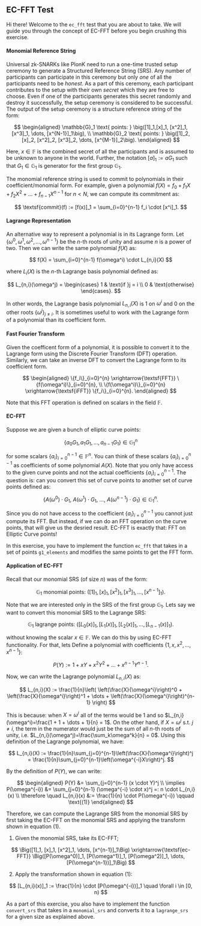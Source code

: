 ## EC-FFT Test

Hi there! Welcome to the `ec_fft` test that you are about to take. We will guide you through the concept of EC-FFT before you begin crushing this exercise.

#### Monomial Reference String

Universal zk-SNARKs like PlonK need to run a one-time trusted setup ceremony to generate a Structured Reference String (SRS). Any number of participants can participate in this ceremony but only _one_ of all the participants need to be _honest_. As a part of this ceremony, each participant contributes to the setup with their own _secret_ which they are free to choose. Even if one of the participants generates this secret randomly and destroy it successfully, the setup ceremony is considered to be successful. The output of the setup ceremony is a structure reference string of the form:

$$
\begin{aligned}
\mathbb{G}_1 \text{ points: }
\big([1]_1,[x]_1, [x^2]_1, [x^3]_1, \dots, [x^{N-1}]_1\big), \\
\mathbb{G}_2 \text{ points: }
\big([1]_2,[x]_2, [x^2]_2, [x^3]_2, \dots, [x^{M-1}]_2\big).
\end{aligned}
$$

Here, $x \in \mathbb{F}$ is the combined secret of all the participants and is assumed to be unknown to anyone in the world. Further, the notation $[a]_1 := aG_1$ such that $G_1\in \mathbb{G}_1$ is generator for the first group $\mathbb{G}_1$.

The monomial reference string is used to commit to polynomials in their coefficient/monomial form. For example, given a polynomial $f(X) = f_0 + f_1X + f_2X^2 + \dots + f_{n-1}X^{n-1}$ for $n < N$, we can compute its commitment as:

$$
\textsf{commit}(f) := [f(x)]_1 = \sum_{i=0}^{n-1} f_i \cdot [x^i]_1.
$$

#### Lagrange Representation

An alternative way to represent a polynomial is in its Lagrange form. Let $\{\omega^0, \omega^1, \omega^2, \dots, \omega^{n-1}\}$ be the $n$-th roots of unity and assume $n$ is a power of two. Then we can write the same polynomial $f(X)$ as:

$$
f(X) = \sum_{i=0}^{n-1} f(\omega^i) \cdot L_{n,i}(X)
$$

where $L_i(X)$ is the $n$-th Lagrange basis polynomial defined as:

$$
L_{n,i}(\omega^j) =
\begin{cases}
    1 & \text{if }j = i \\
    0 & \text{otherwise}
\end{cases}.
$$

In other words, the Lagrange basis polynomial $L_{n,i}(X)$ is $1$ on $\omega^i$ and $0$ on the other roots $\{\omega^j\}_{j \neq i}$. It is sometimes useful to work with the Lagrange form of a polynomial than its coefficient form.

#### Fast Fourier Transform

Given the coefficent form of a polynomial, it is possible to convert it to the Lagrange form using the Discrete Fourier Transform (DFT) operation. Similarly, we can take an inverse DFT to convert the Lagrange form to its coefficient form.

$$
\begin{aligned}
    \{f_i\}_{i=0}^{n} \xrightarrow{\textsf{FFT}} \{f(\omega^i)\}_{i=0}^{n}, \\
\{f(\omega^i)\}_{i=0}^{n} \xrightarrow{\textsf{iFFT}} \{f_i\}_{i=0}^{n}.
\end{aligned}
$$

Note that this $\textsf{FFT}$ operation is defined on scalars in the field $\mathbb{F}$.

#### EC-FFT

Suppose we are given a bunch of elliptic curve points:

$$
\{a_0G_1, a_1G_1, \dots, a_{n-1}G_1\} \in \mathbb{G}_1^{n}
$$

for some scalars $\{a_i\}_{i=0}^{n-1}\in \mathbb{F}^n$. You can think of these scalars $\{a_i\}_{i=0}^{n-1}$ as coefficients of some polynomial $A(X)$. Note that you only have access to the given curve points and not the actual coefficients $\{a_i\}_{i=0}^{n-1}$. The question is: can you convert this set of curve points to another set of curve points defined as:

$$
\{A(\omega^0)\cdot G_1, \ A(\omega^1)\cdot G_1, \ \dots,  \ A(\omega^{n-1})\cdot G_1\} \in \mathbb{G}_1^{n}.
$$

Since you do not have access to the coefficient $\{a_i\}_{i=0}^{n-1}$ you cannot just compute its FFT. But instead, if we can do an FFT operation on the curve points, that will give us the desried result. EC-FFT is exactly that: FFT on Elliptic Curve points!

In this exercise, you have to implement the function `ec_fft` that takes in a set of points `g1_elements` and modifies the same points to get the FFT form.

#### Application of EC-FFT

Recall that our monomial SRS (of size $n$) was of the form:

$$
\mathbb{G}_1 \text{ monomial points: }
\big([1]_1,[x]_1, [x^2]_1, [x^3]_1, \dots, [x^{n-1}]_1\big).
$$

Note that we are interested only in the SRS of the first group $\mathbb{G}_1$. Lets say we want to convert this monomial SRS to the Lagrange SRS:

$$
\mathbb{G}_1 \text{ lagrange points: }
\big([L_0(x)]_1,[L_1(x)]_1, [L_2(x)]_1, \dots, [L_{n-1}(x)]_1\big).
$$

without knowing the scalar $x\in \mathbb{F}$. We can do this by using EC-FFT functionality. For that, lets Define a polynomial with coefficients $\{1, x, x^2, \dots, x^{n-1}\}$:

$$
P(Y) := 1 + xY + x^2Y^2 + \dots + x^{n-1}Y^{n-1}.
$$

Now, we can write the Lagrange polynomial $L_{n,i}(X)$ as:

$$
L_{n,i}(X) := \frac{1}{n}\left( \left(\frac{X}{\omega^i}\right)^0 + \left(\frac{X}{\omega^i}\right)^1 + \dots + \left(\frac{X}{\omega^i}\right)^{n-1} \right)
$$

This is because: when $X=\omega^i$ all of the terms would be 1 and so $L_{n,i}(\omega^i)=\frac{1 + 1 + \dots + 1}{n} = 1$. On the other hand, if $X = \omega^j$ s.t. $j\neq i$, the term in the numerator would just be the sum of all $n$-th roots of unity, i.e. $L_{n,i}(\omega^j)=\frac{\sum_k\omega^k}{n} = 0$. Using this definition of the Lagrange polynomial, we have:

$$
L_{n,i}(X) := \frac{1}{n}\sum_{j=0}^{n-1}\left(\frac{X}{\omega^i}\right)^j = \frac{1}{n}\sum_{j=0}^{n-1}\left(\omega^{-i}X\right)^j.
$$

By the definition of $P(Y)$, we can write:

$$
\begin{aligned}
P(Y) &= \sum_{j=0}^{n-1} (x \cdot Y)^j \\
\implies P(\omega^{-i}) &= \sum_{j=0}^{n-1} (\omega^{-i} \cdot x)^j =: n \cdot L_{n,i}(x) \\
\therefore \quad L_{n,i}(x) &:= \frac{1}{n} \cdot P(\omega^{-i}) \qquad \text{(1)}
\end{aligned}
$$

Therefore, we can compute the Lagrange SRS from the monomial SRS by first taking the EC-FFT on the monomial SRS and applying the transform shown in equation $(1)$.

1. Given the monomial SRS, take its EC-FFT;

$$
   \Big([1]_1, [x]_1, [x^2]_1, \dots, [x^{n-1}]_1\Big)
   \xrightarrow{\textsf{ec-FFT}}
   \Big([P(\omega^0)]_1, [P(\omega^1)]_1, [P(\omega^2)]_1, \dots, [P(\omega^{n-1})]_1\Big)
$$

2. Apply the transformation shown in equation $(1)$:

$$
   [L_{n,i}(x)]_1 := \frac{1}{n} \cdot [P(\omega^{-i})]_1 \quad \forall i \in [0, n)
$$

As a part of this exercise, you also have to implement the function `convert_srs` that takes in a `monomial_srs` and converts it to a `lagrange_srs` for a given size as explained above.
